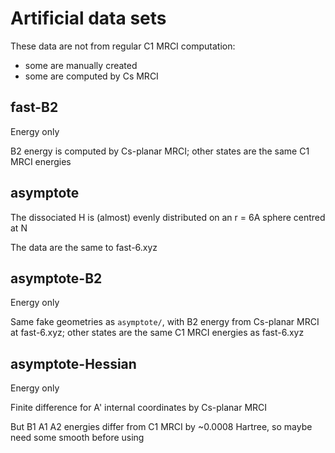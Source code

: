 # Artificial data sets
These data are not from regular C1 MRCI computation:
* some are manually created
* some are computed by Cs MRCI

## fast-B2
Energy only

B2 energy is computed by Cs-planar MRCI; other states are the same C1 MRCI energies

## asymptote
The dissociated H is (almost) evenly distributed on an r = 6A sphere centred at N

The data are the same to fast-6.xyz

## asymptote-B2
Energy only

Same fake geometries as `asymptote/`, with B2 energy from Cs-planar MRCI at fast-6.xyz; other states are the same C1 MRCI energies as fast-6.xyz

## asymptote-Hessian
Energy only

Finite difference for A' internal coordinates by Cs-planar MRCI

But B1 A1 A2 energies differ from C1 MRCI by ~0.0008 Hartree, so maybe need some smooth before using

